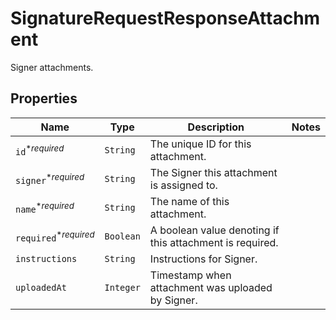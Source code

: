

# SignatureRequestResponseAttachment

Signer attachments.

## Properties

Name | Type | Description | Notes
------------ | ------------- | ------------- | -------------
| `id`<sup>*_required_</sup> | ```String``` |  The unique ID for this attachment.  |  |
| `signer`<sup>*_required_</sup> | ```String``` |  The Signer this attachment is assigned to.  |  |
| `name`<sup>*_required_</sup> | ```String``` |  The name of this attachment.  |  |
| `required`<sup>*_required_</sup> | ```Boolean``` |  A boolean value denoting if this attachment is required.  |  |
| `instructions` | ```String``` |  Instructions for Signer.  |  |
| `uploadedAt` | ```Integer``` |  Timestamp when attachment was uploaded by Signer.  |  |



